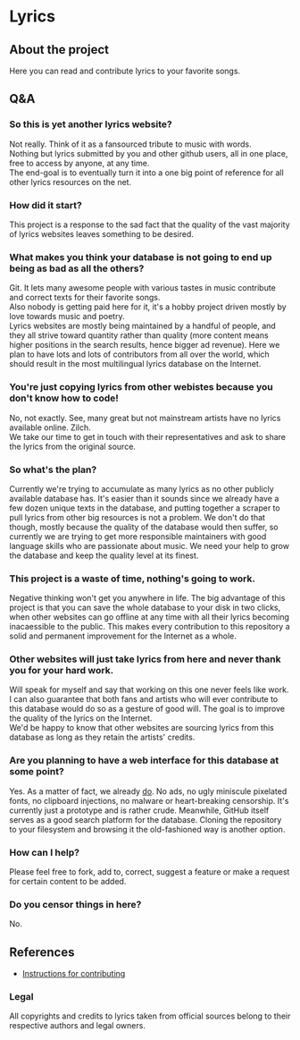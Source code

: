 # Lyrics

## About the project

Here you can read and contribute lyrics to your favorite songs.

## Q&A
### So this is yet another lyrics website?
Not really. Think of it as a fansourced tribute to music with words.  
Nothing but lyrics submitted by you and other github users, all in one place, free to access by anyone, at any time.  
The end-goal is to eventually turn it into a one big point of reference for all other lyrics resources on the net.
### How did it start?
This project is a response to the sad fact that the quality of the vast majority of lyrics websites leaves something to be desired.
### What makes you think your database is not going to end up being as bad as all the others?
Git. It lets many awesome people with various tastes in music contribute and correct texts for their favorite songs.  
Also nobody is getting paid here for it, it's a hobby project driven mostly by love towards music and poetry.  
Lyrics websites are mostly being maintained by a handful of people, and they all strive toward quantity rather than quality (more content means higher positions in the search results, hence bigger ad revenue). Here we plan to have lots and lots of contributors from all over the world, which should result in the most multilingual lyrics database on the Internet.
### You're just copying lyrics from other webistes because you don't know how to code!
No, not exactly. See, many great but not mainstream artists have no lyrics available online. Zilch.  
We take our time to get in touch with their representatives and ask to share the lyrics from the original source.
### So what's the plan?
Currently we're trying to accumulate as many lyrics as no other publicly available database has. It's easier than it sounds since we already have a few dozen unique texts in the database, and putting together a scraper to pull lyrics from other big resources is not a problem. We don't do that though, mostly because the quality of the database would then suffer, so currently we are trying to get more responsible maintainers with good language skills who are passionate about music. We need your help to grow the database and keep the quality level at its finest.
### This project is a waste of time, nothing's going to work.
Negative thinking won't get you anywhere in life. The big advantage of this project is that you can save the whole database to your disk in two clicks, when other websites can go offline at any time with all their lyrics becoming inacaessible to the public. This makes every contribution to this repository a solid and permanent improvement for the Internet as a whole.
### Other websites will just take lyrics from here and never thank you for your hard work.
Will speak for myself and say that working on this one never feels like work. I can also guarantee that both fans and artists who will ever contribute to this database would do so as a gesture of good will. The goal is to improve the quality of the lyrics on the Internet.  
We'd be happy to know that other websites are sourcing lyrics from this database as long as they retain the artists' credits.
### Are you planning to have a web interface for this database at some point?
Yes. As a matter of fact, we already [do](https://lyrics.github.io). No ads, no ugly miniscule pixelated fonts,
no clipboard injections, no malware or heart-breaking censorship. It's currently just a prototype and is rather crude. Meanwhile, GitHub itself serves as a good search platform for the database. Cloning the repository to your filesystem and browsing it the old-fashioned way is another option.
### How can I help?
Please feel free to fork, add to, correct, suggest a feature or make a request for certain content to be added.
### Do you censor things in here?
No.

## References

 * [Instructions for contributing](https://github.com/Lyrics/lyrics/wiki/Contributing)


### Legal

All copyrights and credits to lyrics taken from official sources belong to their
respective authors and legal owners.

